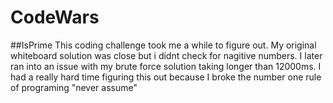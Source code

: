 # CodeWars

##IsPrime
This coding challenge took me a while to figure out. My original whiteboard solution was close but i didnt check for nagitive numbers. I later ran into an issue with my brute force solution taking longer than 12000ms. I had a really hard time figuring this out because I broke the number one rule of programing "never assume"
